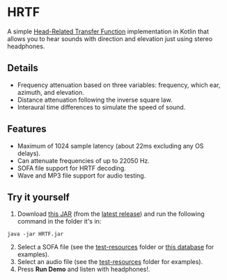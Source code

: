# HRTF
A simple [Head-Related Transfer Function](https://en.wikipedia.org/wiki/Head-related_transfer_function) implementation in Kotlin that allows you to hear sounds with direction and elevation just using stereo headphones.

## Details
* Frequency attenuation based on three variables: frequency, which ear, azimuth, and elevation.
* Distance attenuation following the inverse square law.
* Interaural time differences to simulate the speed of sound.

## Features
* Maximum of 1024 sample latency (about 22ms excluding any OS delays).
* Can attenuate frequencies of up to 22050 Hz.
* SOFA file support for HRTF decoding.
* Wave and MP3 file support for audio testing.

## Try it yourself
1. Download [this JAR](https://github.com/matt-mekha/HRTF/releases/download/v0.1.0/HRTF.jar) (from the [latest release](https://github.com/matt-mekha/HRTF/releases/latest)) and run the following command in the folder it's in:
```
java -jar HRTF.jar
```
2. Select a SOFA file (see the [test-resources](test-resources) folder or [this database](http://sofacoustics.org/data/database/) for examples).
3. Select an audio file (see the [test-resources](test-resources) folder for examples).
4. Press **Run Demo** and listen with headphones!.
